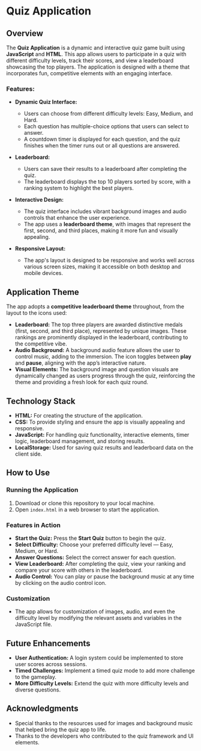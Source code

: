 # Quiz Application

## Overview

The **Quiz Application** is a dynamic and interactive quiz game built using **JavaScript** and **HTML**. This app allows users to participate in a quiz with different difficulty levels, track their scores, and view a leaderboard showcasing the top players. The application is designed with a theme that incorporates fun, competitive elements with an engaging interface.

### Features:
- **Dynamic Quiz Interface:** 
  - Users can choose from different difficulty levels: Easy, Medium, and Hard.
  - Each question has multiple-choice options that users can select to answer.
  - A countdown timer is displayed for each question, and the quiz finishes when the timer runs out or all questions are answered.
  
- **Leaderboard:** 
  - Users can save their results to a leaderboard after completing the quiz.
  - The leaderboard displays the top 10 players sorted by score, with a ranking system to highlight the best players.
  
- **Interactive Design:**
  - The quiz interface includes vibrant background images and audio controls that enhance the user experience.
  - The app uses a **leaderboard theme**, with images that represent the first, second, and third places, making it more fun and visually appealing.
  
- **Responsive Layout:**
  - The app's layout is designed to be responsive and works well across various screen sizes, making it accessible on both desktop and mobile devices.

## Application Theme

The app adopts a **competitive leaderboard theme** throughout, from the layout to the icons used:
- **Leaderboard:** The top three players are awarded distinctive medals (first, second, and third place), represented by unique images. These rankings are prominently displayed in the leaderboard, contributing to the competitive vibe.
- **Audio Background:** A background audio feature allows the user to control music, adding to the immersion. The icon toggles between **play** and **pause**, aligning with the app’s interactive nature.
- **Visual Elements:** The background image and question visuals are dynamically changed as users progress through the quiz, reinforcing the theme and providing a fresh look for each quiz round.

## Technology Stack

- **HTML:** For creating the structure of the application.
- **CSS:** To provide styling and ensure the app is visually appealing and responsive.
- **JavaScript:** For handling quiz functionality, interactive elements, timer logic, leaderboard management, and storing results.
- **LocalStorage:** Used for saving quiz results and leaderboard data on the client side.

## How to Use

### Running the Application
1. Download or clone this repository to your local machine.
2. Open `index.html` in a web browser to start the application.

### Features in Action
- **Start the Quiz:** Press the **Start Quiz** button to begin the quiz.
- **Select Difficulty:** Choose your preferred difficulty level — Easy, Medium, or Hard.
- **Answer Questions:** Select the correct answer for each question.
- **View Leaderboard:** After completing the quiz, view your ranking and compare your score with others in the leaderboard.
- **Audio Control:** You can play or pause the background music at any time by clicking on the audio control icon.

### Customization
- The app allows for customization of images, audio, and even the difficulty level by modifying the relevant assets and variables in the JavaScript file.

## Future Enhancements

- **User Authentication:** A login system could be implemented to store user scores across sessions.
- **Timed Challenges:** Implement a timed quiz mode to add more challenge to the gameplay.
- **More Difficulty Levels:** Extend the quiz with more difficulty levels and diverse questions.

## Acknowledgments

- Special thanks to the resources used for images and background music that helped bring the quiz app to life.
- Thanks to the developers who contributed to the quiz framework and UI elements.
